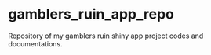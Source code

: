 # gamblers_ruin_app_repo
Repository of my gamblers ruin shiny app project codes and documentations.
